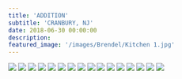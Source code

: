 ```yaml
---
title: 'ADDITION'
subtitle: 'CRANBURY, NJ'
date: 2018-06-30 00:00:00
description: 
featured_image: '/images/Brendel/Kitchen 1.jpg'
---
```


<div class="gallery" data-columns="2">
	<img src="/images/Brendel/Bar counter.jpg">
	<img src="/images/Brendel/Ceiling close up.jpg">
	<img src="/images/Brendel/Chalk doors.jpg">
	<img src="/images/Brendel/Chalk Pantry doors.jpg">
	<img src="/images/Brendel/China Cabinnet.jpg">
	<img src="/images/Brendel/Corner unit.jpg">
	<img src="/images/Brendel/Family Room left.jpg">
	<img src="/images/Brendel/Family Room.jpg">
	<img src="/images/Brendel/Full china cabinet.jpg">
	<img src="/images/Brendel/Kitchen 1.jpg">
	<img src="/images/Brendel/Outside 2.jpg">
	<img src="/images/Brendel/Outside.jpg">
	<img src="/images/Brendel/Sink.jpg">
	<img src="/images/Brendel/Stove.jpg">
	<img src="/images/Brendel/tiles.jpg">
	<img src="/images/Brendel/window seat.jpg">	
</div>
